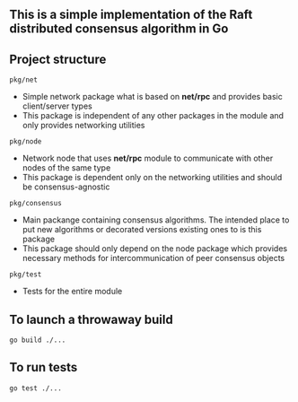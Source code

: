 ## This is a simple implementation of the Raft distributed consensus algorithm in Go

## Project structure
```pkg/net```
- Simple network package what is based on __net/rpc__ and provides basic client/server types
- This package is independent of any other packages in the module and only provides networking utilities

```pkg/node```
- Network node that uses __net/rpc__ module to communicate with other nodes of the same type
- This package is dependent only on the networking utilities and should be consensus-agnostic

```pkg/consensus```
- Main packange containing consensus algorithms. The intended place to put new algorithms or decorated versions existing ones to is this package
- This package should only depend on the node package which provides necessary methods for intercommunication of peer consensus objects

```pkg/test```
- Tests for the entire module

## To launch a throwaway build
```go build ./...```

## To run tests
```go test ./...```
